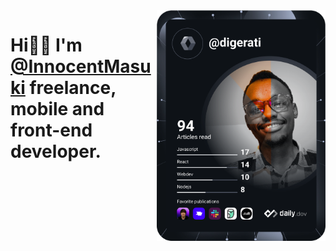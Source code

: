 <div align="left">
  <a href="https://app.daily.dev/digerati"><img src="devcard.svg?r=6gq" align="right" width="270" alt="Innocent Masuki's Dev Card"/></a>
</div>

# Hi👋🏼 I'm [@InnocentMasuki](https://innocentmasuki.me/) freelance, mobile and front-end developer.


